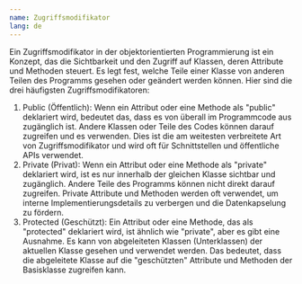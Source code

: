 ```yaml
---
name: Zugriffsmodifikator
lang: de
---
```


Ein Zugriffsmodifikator in der objektorientierten Programmierung ist ein Konzept, das die Sichtbarkeit und den Zugriff auf Klassen, deren Attribute und Methoden steuert. Es legt fest, welche Teile einer Klasse von anderen Teilen des Programms gesehen oder geändert werden können. Hier sind die drei häufigsten Zugriffsmodifikatoren:

1. Public (Öffentlich): Wenn ein Attribut oder eine Methode als "public" deklariert wird, bedeutet das, dass es von überall im Programmcode aus zugänglich ist. Andere Klassen oder Teile des Codes können darauf zugreifen und es verwenden. Dies ist die am weitesten verbreitete Art von Zugriffsmodifikator und wird oft für Schnittstellen und öffentliche APIs verwendet.
1. Private (Privat): Wenn ein Attribut oder eine Methode als "private" deklariert wird, ist es nur innerhalb der gleichen Klasse sichtbar und zugänglich. Andere Teile des Programms können nicht direkt darauf zugreifen. Private Attribute und Methoden werden oft verwendet, um interne Implementierungsdetails zu verbergen und die Datenkapselung zu fördern.
1. Protected (Geschützt): Ein Attribut oder eine Methode, das als "protected" deklariert wird, ist ähnlich wie "private", aber es gibt eine Ausnahme. Es kann von abgeleiteten Klassen (Unterklassen) der aktuellen Klasse gesehen und verwendet werden. Das bedeutet, dass die abgeleitete Klasse auf die "geschützten" Attribute und Methoden der Basisklasse zugreifen kann.